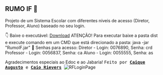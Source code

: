 ## RUMO IF 🎒
Projeto de um Sistema Escolar com diferentes níveis de acesso (Diretor, Professor, Aluno) baseado no seu login.

👇 Baixe o executável: [Download](https://raw.githubusercontent.com/Caiquekola/rumoIF/blob/main/PROJETO/RumoIF/dist/)
ATENÇÃO! Para executar baixe a pasta dist e execute comando em um CMD que está direcionado a pasta: java -jar "RumoIF.jar" 
🔑 Senhas para acesso:
Diretor - Login: 0076890, Senha: crd
Professor - Login: 0056837, Senha: ca
Aluno - Login: 0055555, Senha: as

Agradecimentos especiais ao Edoc e ao Jabaria!
<samp> Feito por <b><a href="https://github.com/Caiquekola">Caique Augusto</a></b> e <b><a href="https://github.com/cRievers">Caio Rievers</a></b> </samp>
![RFLoginPage](https://github.com/Caiquekola/rumoIF/assets/99914098/fbf1b34b-1f01-4fae-be99-78b95997f1c2)

